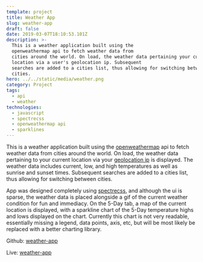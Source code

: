```yaml
---
template: project
title: Weather App
slug: weather-app
draft: false
date: 2019-03-07T18:10:53.101Z
description: >-
  This is a weather application built using the
  openweathermap api to fetch weather data from
  cities around the world. On load, the weather data pertaining your current
  location via a user's geolocation ip. Subsequent
  searches are added to a cities list, thus allowing for switching between
  cities.
hero: ../../static/media/weather.png
category: Project
tags:
  - api
  - weather
technologies:
  - javascript
  - spectrecss
  - openweathermap api
  - sparklines
---
```

This is a weather application built using the [openweathermap](https://openweathermap.org) api to fetch weather data from cities around the world. On load, the weather data pertaining to your current location via your [geolocation ip](https://geoip-db.com/json/) is displayed. The weather data includes current, low, and high temperatures as well as sunrise and sunset times. Subsequent searches are added to a cities list, thus allowing for switching between cities.


App was designed completely using [spectrecss](https://picturepan2.github.io/spectre/), and although the ui is sparse, the weather data is placed alongside a gif of the current weather condition for fun and immediacy. On the 5-Day tab, a map of the current location is displayed, with a sparkline chart of the 5-Day temperature highs and lows displayed on the chart. Currently this chart is not very readable, essentially missing a legend, data points, axis, etc, but will be most likely be replaced with a better charting library.


Github: [weather-app](https://github.com/cdrani/weather)

Live: [weather-app](https://cdrani.github.io/weather)
